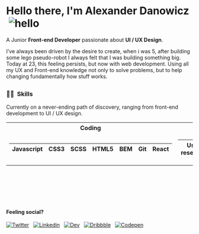 # Hello there, I'm Alexander Danowicz  ![hello](https://i.ibb.co/MRhJwnC/ezgif-com-resize-2.gif)
A Junior **Front-end Developer** passionate about **UI / UX Design**.
</br>

I’ve always been driven by the desire to create, when i was 5, after building some lego pseudo-robot I always felt that I was building something big. Today at 23, this feeling persists, but now with web development. Using all my UX and Front-end knowledge not only to solve problems, but to help changing fundamentally how stuff works.
##
### 🤹🏻   Skills
Currently on a never-ending path of discovery, ranging from front-end development to UI / UX design.








<table>
<tr><th>Coding</th><th>Design</th></tr>
<tr><td>

| Javascript | CSS3 | SCSS | HTML5 | **BEM** | **Git** | **React** | 
|------------|------|------|-------|------------|---------|-------------|



</td><td>

| User research | Prototyping | Interface design |
|---------------|-------------|------------------|

</td></tr> </table>

##
</br>
</br>


</br>
</br>

#### Feeling social?
[![Twitter](https://briller.com.br/portfolio/icons/twitter.svg)](https://twitter.com/AlexDanowicz)  
[![Linkedin](https://briller.com.br/portfolio/icons/linkedin.svg)](https://linkedin.com/in/danowicz)  
[![Dev](https://briller.com.br/portfolio/icons/dev.svg)](https://dev.to/)  
[![Dribbble](https://briller.com.br/portfolio/icons/dribbble.svg)](https://dribbble.com/)  
[![Codepen](https://briller.com.br/portfolio/icons/codepen.svg)](https://codepen.io/)  
</br>


